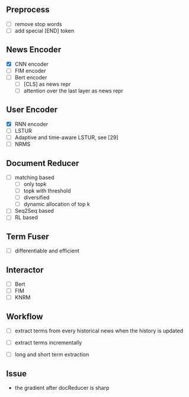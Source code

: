 ## Preprocess
- [ ] remove stop words
- [ ] add special [END] token

## News Encoder
- [x] CNN encoder
- [ ] FIM encoder
- [ ] Bert encoder
  - [ ] [CLS] as news repr
  - [ ] attention over the last layer as news repr

## User Encoder
- [x] RNN encoder
- [ ] LSTUR
- [ ] Adaptive and time-aware LSTUR, see [29]
- [ ] NRMS

## Document Reducer
- [ ] matching based
  - [ ] only topk
  - [ ] topk with threshold
  - [ ] diversified
  - [ ] dynamic allocation of top k
- [ ] Seq2Seq based
- [ ] RL based

## Term Fuser
- [ ] differentiable and efficient

## Interactor
- [ ] Bert
- [ ] FIM
- [ ] KNRM

## Workflow
- [ ] extract terms from every historical news when the history is updated
- [ ] extract terms incrementally
- [ ] long and short term extraction


## Issue
- the gradient after docReducer is sharp